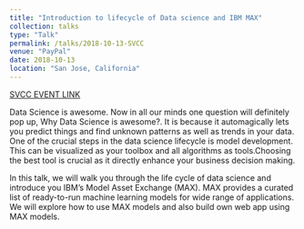 ```yaml
---
title: "Introduction to lifecycle of Data science and IBM MAX"
collection: talks
type: "Talk"
permalink: /talks/2018-10-13-SVCC
venue: "PayPal"
date: 2018-10-13
location: "San Jose, California"
---
```


[SVCC EVENT LINK](https://www.siliconvalley-codecamp.com/Session/2018/introduction-to-lifecycle-of-data-science-and-ibm-max)


Data Science is awesome. Now in all our minds one question will definitely pop up, Why Data Science is awesome?. It is because it automagically lets you predict things and find unknown patterns as well as trends in your data. One of the crucial steps in the data science lifecycle is model development. This can be visualized as your toolbox and all algorithms as tools.Choosing the best tool is crucial as it directly enhance your business decision making. 

In this talk, we will walk you through the life cycle of data science and introduce you IBM’s Model Asset Exchange (MAX). MAX provides a curated list of ready-to-run machine learning models for wide range of applications. We will explore how to use MAX models and also build own web app using MAX models.
